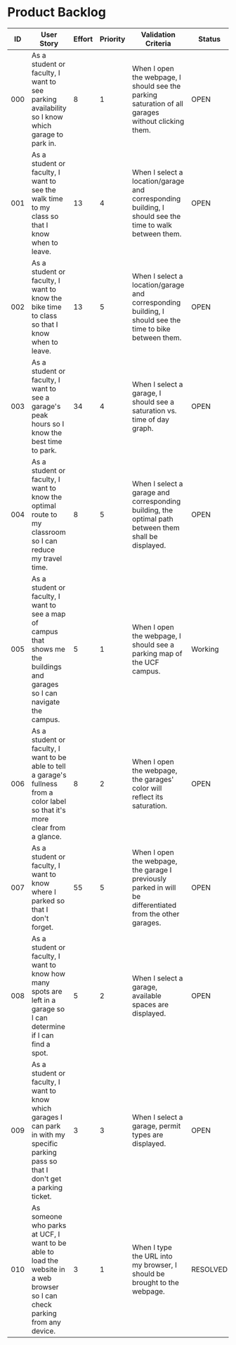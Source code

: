 # Product Backlog

| ID | User Story | Effort | Priority | Validation Criteria | Status |
|----|------------|--------|----------|---------------------|--------|
| 000 | As a student or faculty, I want to see parking availability so I know which garage to park in. | 8 | 1 | When I open the webpage, I should see the parking saturation of all garages without clicking them. | OPEN |
| 001 | As a student or faculty, I want to see the walk time to my class so that I know when to leave. | 13 | 4 | When I select a location/garage and corresponding building, I should see the time to walk between them. | OPEN |
| 002 | As a student or faculty, I want to know the bike time to class so that I know when to leave. | 13 | 5 | When I select a location/garage and corresponding building, I should see the time to bike between them. | OPEN |
| 003 | As a student or faculty, I want to see a garage's peak hours so I know the best time to park. | 34 | 4 | When I select a garage, I should see a saturation vs. time of day graph. | OPEN |
| 004 | As a student or faculty, I want to know the optimal route to my classroom so I can reduce my travel time. | 8 | 5 | When I select a garage and corresponding building, the optimal path between them shall be displayed. | OPEN |
| 005 | As a student or faculty, I want to see a map of campus that shows me the buildings and garages so I can navigate the campus. | 5 | 1 | When I open the webpage, I should see a parking map of the UCF campus. | Working |
| 006 | As a student or faculty, I want to be able to tell a garage's fullness from a color label so that it's more clear from a glance. | 8 | 2 | When I open the webpage, the garages' color will reflect its saturation. | OPEN |
| 007 | As a student or faculty, I want to know where I parked so that I don't forget. | 55 | 5 | When I open the webpage, the garage I previously parked in will be differentiated from the other garages. | OPEN |
| 008 | As a student or faculty, I want to know how many spots are left in a garage so I can determine if I can find a spot. | 5 | 2 | When I select a garage, available spaces are displayed. | OPEN |
| 009 | As a student or faculty, I want to know which garages I can park in with my specific parking pass so that I don't get a parking ticket. | 3 | 3 | When I select a garage, permit types are displayed. | OPEN |
| 010 | As someone who parks at UCF, I want to be able to load the website in a web browser so I can check parking from any device. | 3 | 1 | When I type the URL into my browser, I should be brought to the webpage. | RESOLVED|
